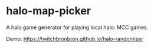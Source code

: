 # halo-map-picker
A halo game generator for playing local halo: MCC games. 


Demo: https://twitchbronbron.github.io/halo-randomizer
